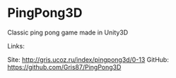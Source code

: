 PingPong3D
==========

Classic ping pong game made in Unity3D

Links:

Site:   http://gris.ucoz.ru/index/pingpong3d/0-13
GitHub: https://github.com/Gris87/PingPong3D
